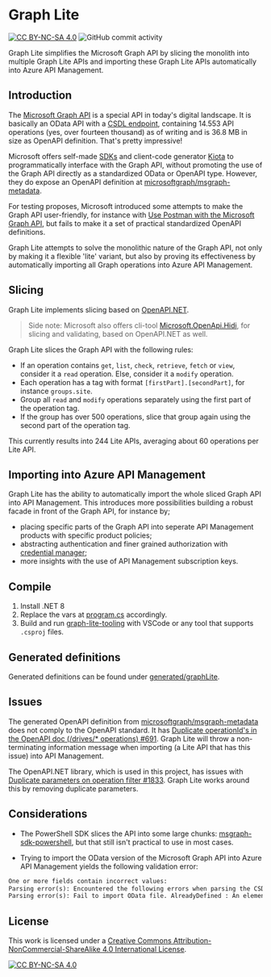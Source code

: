 # Graph Lite

[![CC BY-NC-SA 4.0][cc-by-nc-sa-shield]][cc-by-nc-sa]
![GitHub commit activity](https://img.shields.io/github/commit-activity/m/erwinkramer/msgraph-lite)

Graph Lite simplifies the Microsoft Graph API by slicing the monolith into multiple Graph Lite APIs and importing these Graph Lite APIs automatically into Azure API Management.

## Introduction

The [Microsoft Graph API](https://graph.microsoft.com/v1.0) is a special API in today's digital landscape. It is basically an OData API with a [CSDL endpoint](https://graph.microsoft.com/v1.0/$metadata), containing 14.553 API operations (yes, over fourteen thousand) as of writing and is 36.8 MB in size as OpenAPI definition. That's pretty impressive!

Microsoft offers self-made [SDKs](https://learn.microsoft.com/en-us/graph/sdks/sdks-overview#supported-languages) and client-code generator [Kiota](https://learn.microsoft.com/en-us/graph/sdks/generate-with-kiota) to programmatically interface with the Graph API, without promoting the use of the Graph API directly as a standardized OData or OpenAPI type. However, they do expose an OpenAPI definition at [microsoftgraph/msgraph-metadata](https://github.com/microsoftgraph/msgraph-metadata/tree/master/openapi/v1.0).

For testing proposes, Microsoft introduced some attempts to make the Graph API user-friendly, for instance with [Use Postman with the Microsoft Graph API](https://learn.microsoft.com/en-us/graph/use-postman), but fails to make it a set of practical standardized OpenAPI definitions.

Graph Lite attempts to solve the monolithic nature of the Graph API, not only by making it a flexible 'lite' variant, but also by proving its effectiveness by automatically importing all Graph operations into Azure API Management.

## Slicing

Graph Lite implements slicing based on [OpenAPI.NET](https://github.com/microsoft/OpenAPI.NET).

> Side note: Microsoft also offers cli-tool [Microsoft.OpenApi.Hidi](https://github.com/microsoft/OpenAPI.NET/tree/vnext/src/Microsoft.OpenApi.Hidi), for slicing and validating, based on OpenAPI.NET as well.

Graph Lite slices the Graph API with the following rules:

- If an operation contains `get`, `list`, `check`, `retrieve`, `fetch` or `view`, consider it a `read` operation. Else, consider it a `modify` operation.
- Each operation has a tag with format `[firstPart].[secondPart]`, for instance `groups.site`.
- Group all `read` and `modify` operations separately using the first part of the operation tag.
- If the group has over 500 operations, slice that group again using the second part of the operation tag.

This currently results into 244 Lite APIs, averaging about 60 operations per Lite API.

## Importing into Azure API Management

Graph Lite has the ability to automatically import the whole sliced Graph API into API Management. This introduces more possibilities building a robust facade in front of the Graph API, for instance by;

- placing specific parts of the Graph API into seperate API Management products with specific product policies;
- abstracting authentication and finer grained authorization with [credential manager](https://learn.microsoft.com/en-us/azure/api-management/credentials-overview);
- more insights with the use of API Management subscription keys.

## Compile

1. Install .NET 8
2. Replace the vars at [program.cs](./graph-lite-tooling/Program.cs) accordingly.
3. Build and run [graph-lite-tooling](./graph-lite-tooling) with VSCode or any tool that supports `.csproj` files.

## Generated definitions

Generated definitions can be found under [generated/graphLite](./generated/graphLite/).

## Issues

The generated OpenAPI definition from [microsoftgraph/msgraph-metadata](https://github.com/microsoftgraph/msgraph-metadata/tree/master/openapi/v1.0) does not comply to the OpenAPI standard. It has [Duplicate operationId's in the OpenAPI doc (/drives/* operations) #691](https://github.com/microsoftgraph/msgraph-metadata/issues/691). Graph Lite will throw a non-terminating information message when importing (a Lite API that has this issue) into API Management.

The OpenAPI.NET library, which is used in this project, has issues with [Duplicate parameters on operation filter #1833](https://github.com/microsoft/OpenAPI.NET/issues/1833). Graph Lite works around this by removing duplicate parameters.

## Considerations

- The PowerShell SDK slices the API into some large chunks: [msgraph-sdk-powershell](https://github.com/microsoftgraph/msgraph-sdk-powershell/tree/dev/openApiDocs/v1.0), but that still isn't practical to use in most cases.

- Trying to import the OData version of the Microsoft Graph API into Azure API Management yields the following validation error:

```txt
One or more fields contain incorrect values:
Parsing error(s): Encountered the following errors when parsing the CSDL document: AlreadyDefined : An element with the name 'microsoft.graph.image' is already defined. : (38773, 14) AlreadyDefined : An element with the name 'microsoft.graph.image' is already defined. : (38777, 14) AlreadyDefined : An element with the name 'microsoft.graph.image' is already defined. : (38782, 14) AlreadyDefined : An element with the name 'microsoft.graph.image' is already defined. : (38788, 14) BadProperty : The member name 'list' cannot be used in a type with the same name. Member names cannot be the same as their enclosing type. : (25626, 18) RecordExpressionHasExtraProperties : The type of the record expression is not open and does not contain a property named 'Date'. : (3555, 26) RecordExpressionHasExtraProperties : The type of the record expression is not open and does not contain a property named 'RemovalDate'. : (3555, 26) RecordExpressionHasExtraProperties : The type of the record expression is not open and does not contain a property named 'Date'. : (3570, 26) RecordExpressionHasExtraPro...
Parsing error(s): Fail to import OData file. AlreadyDefined : An element with the name 'microsoft.graph.image' is already defined. : (38773, 14), AlreadyDefined : An element with the name 'microsoft.graph.image' is already defined. : (38777, 14), AlreadyDefined : An element with the name 'microsoft.graph.image' is already defined. : (38782, 14), AlreadyDefined : An element with the name 'microsoft.graph.image' is already defined. : (38788, 14), BadProperty : The member name 'list' cannot be used in a type with the same name. Member names cannot be the same as their enclosing type. : (25626, 18), RecordExpressionHasExtraProperties : The type of the record expression is not open and does not contain a property named 'Date'. : (3555, 26), RecordExpressionHasExtraProperties : The type of the record expression is not open and does not contain a property named 'RemovalDate'. : (3555, 26), RecordExpressionHasExtraProperties : The type of the record expression is not open and does not contain a property named 'Date'. : (3570, 26), RecordExpressionHasExtraProperties : The type of the record expression is not open and does not contain a property named 'RemovalDate'. : (3570, 26), RecordExpressionHasExtraProperties : The type of the record expression is not open and does not contain a property named 'Date'. : (3585, 26), RecordExpressionHasExtraProperties : The type of the record expression is not open and does not contain a property named 'RemovalDate'. : (3585, 26), RecordExpressionHasExtraProperties : The type of the record expression is not open and does not contain a property named 'Date'. : (3600, 26), RecordExpressionHasExtraProperties : The type of the record expression is not open and does not contain a property named 'RemovalDate'. : (3600, 26), RecordExpressionHasExtraProperties : The type of the record expression is not open and does not contain a property named 'Date'. : (3615, 26), RecordExpressionHasExtraProperties : The type of the record expression is not open and does not contain a property named 'RemovalDate'. : (3615, 26), RecordExpressionHasExtraProperties : The type of the record expression is not open and does not contain a property named 'Date'. : (3630, 26), RecordExpressionHasExtraProperties : The type of the record expression is not open and does not contain a property named 'RemovalDate'. : (3630, 26), RecordExpressionHasExtraProperties : The type of the record expression is not open and does not contain a property named 'Date'. : (3645, 26), RecordExpressionHasExtraProperties : The type of the record expression is not open and does not contain a property named 'RemovalDate'. : (3645, 26), RecordExpressionHasExtraProperties : The type of the record expression is not open and does not contain a property named 'Date'. : (3660, 26), RecordExpressionHasExtraProperties : The type of the record expression is not open and does not contain a property named 'RemovalDate'. : (3660, 26), RecordExpressionHasExtraProperties : The type of the record expression is not open and does not contain a property named 'Date'. : (3675, 26), RecordExpressionHasExtraProperties : The type of the record expression is not open and does not contain a property named 'RemovalDate'. : (3675, 26), RecordExpressionHasExtraProperties : The type of the record expression is not open and does not contain a property named 'Date'. : (3690, 26), RecordExpressionHasExtraProperties : The type of the record expression is not open and does not contain a property named 'RemovalDate'. : (3690, 26), RecordExpressionHasExtraProperties : The type of the record expression is not open and does not contain a property named 'Date'. : (3705, 26), RecordExpressionHasExtraProperties : The type of the record expression is not open and does not contain a property named 'RemovalDate'. : (3705, 26), RecordExpressionHasExtraProperties : The type of the record expression is not open and does not contain a property named 'Date'. : (3720, 26), RecordExpressionHasExtraProperties : The type of the record expression is not open and does not contain a property named 'RemovalDate'. : (3720, 26), RecordExpressionHasExtraProperties : The type of the record expression is not open and does not contain a property named 'Date'. : (3735, 26), RecordExpressionHasExtraProperties : The type of the record expression is not open and does not contain a property named 'RemovalDate'. : (3735, 26), RecordExpressionHasExtraProperties : The type of the record expression is not open and does not contain a property named 'Date'. : (3750, 26), RecordExpressionHasExtraProperties : The type of the record expression is not open and does not contain a property named 'RemovalDate'. : (3750, 26), RecordExpressionHasExtraProperties : The type of the record expression is not open and does not contain a property named 'Date'. : (3765, 26), RecordExpressionHasExtraProperties : The type of the record expression is not open and does not contain a property named 'RemovalDate'. : (3765, 26), RecordExpressionHasExtraProperties : The type of the record expression is not open and does not contain a property named 'Referenceable'. : (3799, 22), RecordExpressionHasExtraProperties : The type of the record expression is not open and does not contain a property named 'Referenceable'. : (3825, 22), RecordExpressionHasExtraProperties : The type of the record expression is not open and does not contain a property named 'Referenceable'. : (5269, 22), RecordExpressionHasExtraProperties : The type of the record expression is not open and does not contain a property named 'Referenceable'. : (5303, 22), RecordExpressionHasExtraProperties : The type of the record expression is not open and does not contain a property named 'Date'. : (5983, 26), RecordExpressionHasExtraProperties : The type of the record expression is not open and does not contain a property named 'RemovalDate'. : (5983, 26), RecordExpressionHasExtraProperties : The type of the record expression is not open and does not contain a property named 'Date'. : (6102, 26), RecordExpressionHasExtraProperties : The type of the record expression is not open and does not contain a property named 'RemovalDate'. : (6102, 26), RecordExpressionHasExtraProperties : The type of the record expression is not open and does not contain a property named 'Date'. : (6165, 26), RecordExpressionHasExtraProperties : The type of the record expression is not open and does not contain a property named 'RemovalDate'. : (6165, 26), RecordExpressionHasExtraProperties : The type of the record expression is not open and does not contain a property named 'Date'. : (6180, 26), RecordExpressionHasExtraProperties : The type of the record expression is not open and does not contain a property named 'RemovalDate'. : (6180, 26), RecordExpressionHasExtraProperties : The type of the record expression is not open and does not contain a property named 'Referenceable'. : (6221, 22), RecordExpressionHasExtraProperties : The type of the record expression is not open and does not contain a property named 'Referenceable'. : (6258, 22), RecordExpressionHasExtraProperties : The type of the record expression is not open and does not contain a property named 'Referenceable'. : (6288, 22), RecordExpressionHasExtraProperties : The type of the record expression is not open and does not contain a property named 'Referenceable'. : (6317, 22), RecordExpressionHasExtraProperties : The type of the record expression is not open and does not contain a property named 'Referenceable'. : (6346, 22), RecordExpressionHasExtraProperties : The type of the record expression is not open and does not contain a property named 'Referenceable'. : (6411, 22), RecordExpressionHasExtraProperties : The type of the record expression is not open and does not contain a property named 'Referenceable'. : (6435, 22), RecordExpressionHasExtraProperties : The type of the record expression is not open and does not contain a property named 'Referenceable'. : (6462, 22), RecordExpressionHasExtraProperties : The type of the record expression is not open and does not contain a property named 'Referenceable'. : (6502, 22), RecordExpressionHasExtraProperties : The type of the record expression is not open and does not contain a property named 'Referenceable'. : (6887, 22), RecordExpressionHasExtraProperties : The type of the record expression is not open and does not contain a property named 'Date'. : (7471, 26), RecordExpressionHasExtraProperties : The type of the record expression is not open and does not contain a property named 'RemovalDate'. : (7471, 26), RecordExpressionHasExtraProperties : The type of the record expression is not open and does not contain a property named 'Date'. : (7486, 26), RecordExpressionHasExtraProperties : The type of the record expression is not open and does not contain a property named 'RemovalDate'. : (7486, 26), RecordExpressionHasExtraProperties : The type of the record expression is not open and does not contain a property named 'Date'. : (7501, 26), RecordExpressionHasExtraProperties : The type of the record expression is not open and does not contain a property named 'RemovalDate'. : (7501, 26), RecordExpressionHasExtraProperties : The type of the record expression is not open and does not contain a property named 'Date'. : (7516, 26), RecordExpressionHasExtraProperties : The type of the record expression is not open and does not contain a property named 'RemovalDate'. : (7516, 26), RecordExpressionHasExtraProperties : The type of the record expression is not open and does not contain a property named 'Date'. : (7531, 26), RecordExpressionHasExtraProperties : The type of the record expression is not open and does not contain a property named 'RemovalDate'. : (7531, 26), RecordExpressionHasExtraProperties : The type of the record expression is not open and does not contain a property named 'Date'. : (15765, 26), RecordExpressionHasExtraProperties : The type of the record expression is not open and does not contain a property named 'RemovalDate'. : (15765, 26), RecordExpressionHasExtraProperties : The type of the record expression is not open and does not contain a property named 'Date'. : (15829, 26), RecordExpressionHasExtraProperties : The type of the record expression is not open and does not contain a property named 'RemovalDate'. : (15829, 26), RecordExpressionHasExtraProperties : The type of the record expression is not open and does not contain a property named 'Date'. : (15844, 26), RecordExpressionHasExtraProperties : The type of the record expression is not open and does not contain a property named 'RemovalDate'. : (15844, 26), RecordExpressionHasExtraProperties : The type of the record expression is not open and does not contain a property named 'Date'. : (15859, 26), RecordExpressionHasExtraProperties : The type of the record expression is not open and does not contain a property named 'RemovalDate'. : (15859, 26), RecordExpressionHasExtraProperties : The type of the record expression is not open and does not contain a property named 'Date'. : (15874, 26), RecordExpressionHasExtraProperties : The type of the record expression is not open and does not contain a property named 'RemovalDate'. : (15874, 26), RecordExpressionHasExtraProperties : The type of the record expression is not open and does not contain a property named 'Date'. : (15889, 26), RecordExpressionHasExtraProperties : The type of the record expression is not open and does not contain a property named 'RemovalDate'. : (15889, 26), RecordExpressionHasExtraProperties : The type of the record expression is not open and does not contain a property named 'Date'. : (15904, 26), RecordExpressionHasExtraProperties : The type of the record expression is not open and does not contain a property named 'RemovalDate'. : (15904, 26), RecordExpressionHasExtraProperties : The type of the record expression is not open and does not contain a property named 'Date'. : (15919, 26), RecordExpressionHasExtraProperties : The type of the record expression is not open and does not contain a property named 'RemovalDate'. : (15919, 26), RecordExpressionHasExtraProperties : The type of the record expression is not open and does not contain a property named 'Date'. : (15934, 26), RecordExpressionHasExtraProperties : The type of the record expression is not open and does not contain a property named 'RemovalDate'. : (15934, 26), RecordExpressionHasExtraProperties : The type of the record expression is not open and does not contain a property named 'Date'. : (15949, 26), RecordExpressionHasExtraProperties : The type of the record expression is not open and does not contain a property named 'RemovalDate'. : (15949, 26), RecordExpressionHasExtraProperties : The type of the record expression is not open and does not contain a property named 'Date'. : (15964, 26), RecordExpressionHasExtraProperties : The type of the record expression is not open and does not contain a property named 'RemovalDate'. : (15964, 26), RecordExpressionHasExtraProperties : The type of the record expression is not open and does not contain a property named 'Date'. : (15979, 26), RecordExpressionHasExtraProperties : The type of the record expression is not open and does not contain a property named 'RemovalDate'. : (15979, 26), RecordExpressionHasExtraProperties : The type of the record expression is not open and does not contain a property named 'Date'. : (15994, 26), RecordExpressionHasExtraProperties : The type of the record expression is not open and does not contain a property named 'RemovalDate'. : (15994, 26), RecordExpressionHasExtraProperties : The type of the record expression is not open and does not contain a property named 'Date'. : (16009, 26), RecordExpressionHasExtraProperties : The type of the record expression is not open and does not contain a property named 'RemovalDate'. : (16009, 26), RecordExpressionHasExtraProperties : The type of the record expression is not open and does not contain a property named 'Date'. : (16024, 26), RecordExpressionHasExtraProperties : The type of the record expression is not open and does not contain a property named 'RemovalDate'. : (16024, 26), RecordExpressionHasExtraProperties : The type of the record expression is not open and does not contain a property named 'Date'. : (16039, 26), RecordExpressionHasExtraProperties : The type of the record expression is not open and does not contain a property named 'RemovalDate'. : (16039, 26), RecordExpressionHasExtraProperties : The type of the record expression is not open and does not contain a property named 'Date'. : (16054, 26), RecordExpressionHasExtraProperties : The type of the record expression is not open and does not contain a property named 'RemovalDate'. : (16054, 26), RecordExpressionHasExtraProperties : The type of the record expression is not open and does not contain a property named 'Date'. : (16069, 26), RecordExpressionHasExtraProperties : The type of the record expression is not open and does not contain a property named 'RemovalDate'. : (16069, 26), RecordExpressionHasExtraProperties : The type of the record expression is not open and does not contain a property named 'Date'. : (16788, 26), RecordExpressionHasExtraProperties : The type of the record expression is not open and does not contain a property named 'RemovalDate'. : (16788, 26)
```

## License

This work is licensed under a
[Creative Commons Attribution-NonCommercial-ShareAlike 4.0 International License][cc-by-nc-sa].

[![CC BY-NC-SA 4.0][cc-by-nc-sa-image]][cc-by-nc-sa]

[cc-by-nc-sa]: http://creativecommons.org/licenses/by-nc-sa/4.0/
[cc-by-nc-sa-image]: https://licensebuttons.net/l/by-nc-sa/4.0/88x31.png
[cc-by-nc-sa-shield]: https://img.shields.io/badge/License-CC%20BY--NC--SA%204.0-lightgrey.svg
